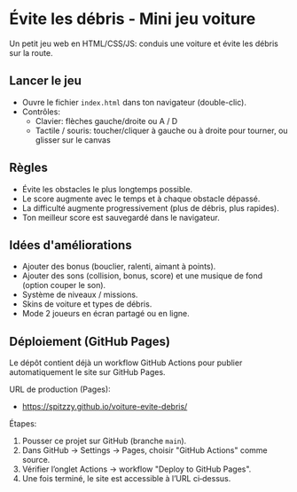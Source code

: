 # Évite les débris - Mini jeu voiture

Un petit jeu web en HTML/CSS/JS: conduis une voiture et évite les débris sur la route.

## Lancer le jeu

- Ouvre le fichier `index.html` dans ton navigateur (double-clic).
- Contrôles:
  - Clavier: flèches gauche/droite ou A / D
  - Tactile / souris: toucher/cliquer à gauche ou à droite pour tourner, ou glisser sur le canvas

## Règles

- Évite les obstacles le plus longtemps possible.
- Le score augmente avec le temps et à chaque obstacle dépassé.
- La difficulté augmente progressivement (plus de débris, plus rapides).
- Ton meilleur score est sauvegardé dans le navigateur.

## Idées d'améliorations

- Ajouter des bonus (bouclier, ralenti, aimant à points).
- Ajouter des sons (collision, bonus, score) et une musique de fond (option couper le son).
- Système de niveaux / missions.
- Skins de voiture et types de débris.
- Mode 2 joueurs en écran partagé ou en ligne.

## Déploiement (GitHub Pages)

Le dépôt contient déjà un workflow GitHub Actions pour publier automatiquement le site sur GitHub Pages.

URL de production (Pages):

- https://spitzzy.github.io/voiture-evite-debris/

Étapes:

1. Pousser ce projet sur GitHub (branche `main`).
2. Dans GitHub → Settings → Pages, choisir "GitHub Actions" comme source.
3. Vérifier l’onglet Actions → workflow "Deploy to GitHub Pages".
4. Une fois terminé, le site est accessible à l’URL ci‑dessus.

